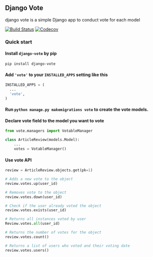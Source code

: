 ## Django Vote

django vote is a simple Django app to conduct vote for each model

[![Build Status](https://travis-ci.org/shanbay/django-vote.svg?branch=develop)](https://travis-ci.org/shanbay/django-vote)
[![Codecov](https://codecov.io/gh/shanbay/django-vote/coverage.svg?branch=master)](https://codecov.io/gh/shanbay/django-vote?branch=master)

### Quick start

#### Install `django-vote` by pip

```shell
pip install django-vote
```

#### Add `'vote'` to your `INSTALLED_APPS` setting like this

```python
INSTALLED_APPS = (
  ...
  'vote',
)
```

#### Run `python manage.py makemigrations vote` to create the vote models.


#### Declare vote field to the model you want to vote

```python
from vote.managers import VotableManager

class ArticleReview(models.Model):
    ...
    votes = VotableManager()
```

#### Use vote API

```python
review = ArticleReview.objects.get(pk=1)

# Adds a new vote to the object
review.votes.up(user_id)

# Removes vote to the object
review.votes.down(user_id)

# Check if the user already voted the object
review.votes.exists(user_id)

# Returns all instances voted by user
Review.votes.all(user_id)

# Returns the number of votes for the object
review.votes.count()

# Returns a list of users who voted and their voting date
review.votes.users()
```
